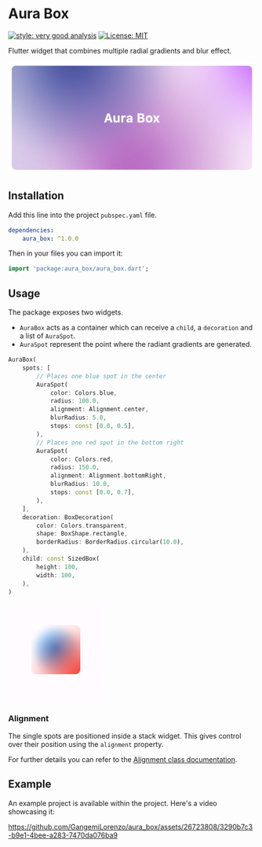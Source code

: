# Aura Box

[![style: very good analysis][very_good_analysis_badge]][very_good_analysis_link]
[![License: MIT][license_badge]][license_link]

Flutter widget that combines multiple radial gradients and blur effect.

![Aura box banner image](readme_banner.png)

[license_badge]: https://img.shields.io/badge/license-MIT-blue.svg
[license_link]: https://opensource.org/licenses/MIT
[very_good_analysis_badge]: https://img.shields.io/badge/style-very_good_analysis-B22C89.svg
[very_good_analysis_link]: https://pub.dev/packages/very_good_analysis


## Installation

Add this line into the project `pubspec.yaml` file.

```yaml
dependencies:
    aura_box: ^1.0.0
```

Then in your files you can import it:

```dart
import 'package:aura_box/aura_box.dart';
```


## Usage

The package exposes two widgets.
- `AuraBox` acts as a container which can receive a `child`, a `decoration` and a list of `AuraSpot`.
- `AuraSpot` represent the point where the radiant gradients are generated.

```dart
AuraBox(
    spots: [
        // Places one blue spot in the center
        AuraSpot(
            color: Colors.blue,
            radius: 100.0,
            alignment: Alignment.center,
            blurRadius: 5.0,
            stops: const [0.0, 0.5],
        ),
        // Places one red spot in the bottom right
        AuraSpot(
            color: Colors.red,
            radius: 150.0,
            alignment: Alignment.bottomRight,
            blurRadius: 10.0,
            stops: const [0.0, 0.7],
        ),
    ],
    decoration: BoxDecoration(
        color: Colors.transparent,
        shape: BoxShape.rectangle,
        borderRadius: BorderRadius.circular(10.0),
    ),
    child: const SizedBox(
        height: 100,
        width: 100,
    ),
)
```

![](readme_example.png)

### Alignment

The single spots are positioned inside a stack widget.
This gives control over their position using the `alignment` property.

For further details you can refer to the [Alignment class documentation](https://api.flutter.dev/flutter/painting/Alignment-class.html).

## Example

An example project is available within the project.
Here's a video showcasing it:


https://github.com/GangemiLorenzo/aura_box/assets/26723808/3290b7c3-b9e1-4bee-a283-7470da076ba9




